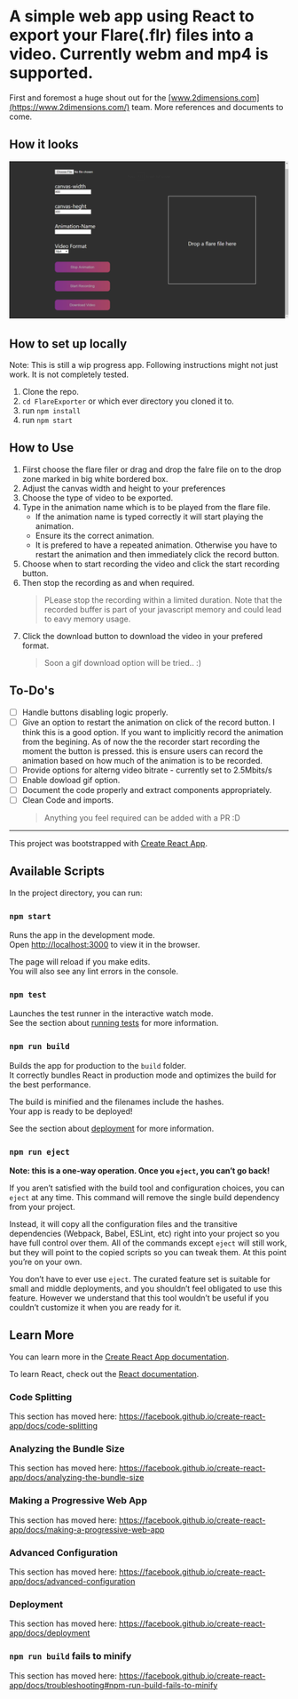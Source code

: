 # A simple web app using React to export your Flare(.flr) files into a video. Currently webm and mp4 is supported.

First and foremost a huge shout out for the [www.2dimensions.com](https://www.2dimensions.com/) team. More references and documents to come.

## How it looks

![Look and Feel of the app](poster.png)

## How to set up locally

Note: This is still a wip progress app. Following instructions might not just work. It is not completely tested.

1. Clone the repo.
2. `cd FlareExporter` or which ever directory you cloned it to.
3. run `npm install`
4. run `npm start`

## How to Use

1. Fiirst choose the flare filer or drag and drop the falre file on to the drop zone marked in big white bordered box.
2. Adjust the canvas width and height to your preferences
3. Choose the type of video to be exported.
4. Type in the animation name which is to be played from the flare file.
   - If the animation name is typed correctly it will start playing the animation.
   - Ensure its the correct animation.
   - It is prefered to have a repeated animation. Otherwise you have to restart the animation and then immediately click the record button.
5. Choose when to start recording the video and click the start recording button.
6. Then stop the recording as and when required.
   > PLease stop the recording within a limited duration. Note that the recorded buffer is part of your javascript memory and could lead to eavy memory usage.
7. Click the download button to download the video in your prefered format.
   > Soon a gif download option will be tried.. :)

## To-Do's

- [ ] Handle buttons disabling logic properly.
- [ ] Give an option to restart the animation on click of the record button. I think this is a good option. If you want to implicitly record the animation from the begining. As of now the the recorder start recording the moment the button is pressed. this is ensure users can record the animation based on how much of the animation is to be recorded.
- [ ] Provide options for alterng video bitrate - currently set to 2.5Mbits/s
- [ ] Enable dowload gif option.
- [ ] Document the code properly and extract components appropriately.
- [ ] Clean Code and imports.
  > Anything you feel required can be added with a PR :D

---

This project was bootstrapped with [Create React App](https://github.com/facebook/create-react-app).

## Available Scripts

In the project directory, you can run:

### `npm start`

Runs the app in the development mode.<br>
Open [http://localhost:3000](http://localhost:3000) to view it in the browser.

The page will reload if you make edits.<br>
You will also see any lint errors in the console.

### `npm test`

Launches the test runner in the interactive watch mode.<br>
See the section about [running tests](https://facebook.github.io/create-react-app/docs/running-tests) for more information.

### `npm run build`

Builds the app for production to the `build` folder.<br>
It correctly bundles React in production mode and optimizes the build for the best performance.

The build is minified and the filenames include the hashes.<br>
Your app is ready to be deployed!

See the section about [deployment](https://facebook.github.io/create-react-app/docs/deployment) for more information.

### `npm run eject`

**Note: this is a one-way operation. Once you `eject`, you can’t go back!**

If you aren’t satisfied with the build tool and configuration choices, you can `eject` at any time. This command will remove the single build dependency from your project.

Instead, it will copy all the configuration files and the transitive dependencies (Webpack, Babel, ESLint, etc) right into your project so you have full control over them. All of the commands except `eject` will still work, but they will point to the copied scripts so you can tweak them. At this point you’re on your own.

You don’t have to ever use `eject`. The curated feature set is suitable for small and middle deployments, and you shouldn’t feel obligated to use this feature. However we understand that this tool wouldn’t be useful if you couldn’t customize it when you are ready for it.

## Learn More

You can learn more in the [Create React App documentation](https://facebook.github.io/create-react-app/docs/getting-started).

To learn React, check out the [React documentation](https://reactjs.org/).

### Code Splitting

This section has moved here: https://facebook.github.io/create-react-app/docs/code-splitting

### Analyzing the Bundle Size

This section has moved here: https://facebook.github.io/create-react-app/docs/analyzing-the-bundle-size

### Making a Progressive Web App

This section has moved here: https://facebook.github.io/create-react-app/docs/making-a-progressive-web-app

### Advanced Configuration

This section has moved here: https://facebook.github.io/create-react-app/docs/advanced-configuration

### Deployment

This section has moved here: https://facebook.github.io/create-react-app/docs/deployment

### `npm run build` fails to minify

This section has moved here: https://facebook.github.io/create-react-app/docs/troubleshooting#npm-run-build-fails-to-minify
